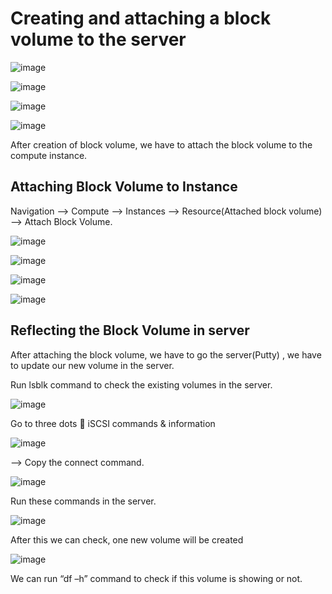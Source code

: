 # Creating and attaching a block volume to the server

![image](https://github.com/user-attachments/assets/6175a3e6-f4b1-4fa1-8037-17d478385e1a)

![image](https://github.com/user-attachments/assets/9711bc23-88c0-43c0-9c48-d5a8d06a51de)

![image](https://github.com/user-attachments/assets/78626450-30c2-416d-89de-21b0f6c3214e)

![image](https://github.com/user-attachments/assets/b3c8ef7b-6173-48be-8bb8-ca0cf864347a)

After creation of block volume, we have to attach the block volume to the compute instance.

## Attaching Block Volume to Instance

Navigation --> Compute --> Instances --> Resource(Attached block volume) --> Attach Block Volume.

![image](https://github.com/user-attachments/assets/ecbb5f25-9130-43bf-b926-3727f52aac38)

![image](https://github.com/user-attachments/assets/a0ebdb1a-8de6-47e0-b25c-2b4de4b1c2b7)

![image](https://github.com/user-attachments/assets/78e36328-e2c6-4bf6-bf77-9800a607dd5e)

![image](https://github.com/user-attachments/assets/ab36ce42-6a66-488b-9c3e-bc1783f3cf77)

## Reflecting the Block Volume in server

After attaching the block volume, we have to go the server(Putty) , we have to update our new volume in the server.

Run lsblk command to check the existing volumes in the server.

![image](https://github.com/user-attachments/assets/bc44a220-9524-48cc-8405-bbfc8c1dc03d)

Go to three dots  iSCSI commands & information

![image](https://github.com/user-attachments/assets/f6f87f2c-72e7-490b-8f48-a70184e5532f)

--> Copy the connect command.

![image](https://github.com/user-attachments/assets/9855581f-9445-40a8-90cc-587cae338b7e)

Run these commands in the server.

![image](https://github.com/user-attachments/assets/c5cb7cc6-fed2-4de8-9b94-633a6f1ff3d9)

 After this we can check, one new volume will be created

 ![image](https://github.com/user-attachments/assets/597455fc-d3c5-4a18-8a66-78ac0df06d43)

We can run “df –h” command to check if this volume is showing or not.

